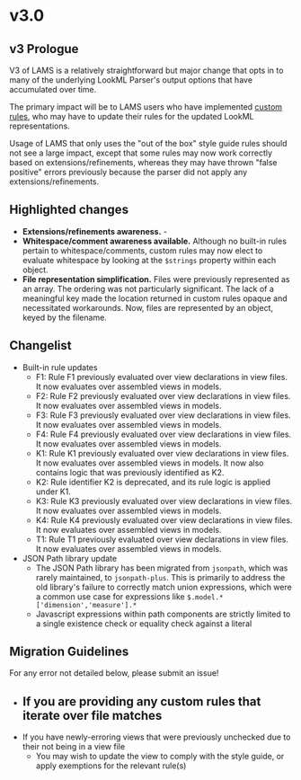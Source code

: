 
# v3.0

## v3 Prologue

V3 of LAMS is a relatively straightforward but major change that opts in to many of the underlying LookML Parser's output options that have accumulated over time.

The primary impact will be to LAMS users who have implemented [custom rules](https://looker-open-source.github.io/look-at-me-sideways/customizing-lams), who may have to update their rules for the updated LookML representations.

Usage of LAMS that only uses the "out of the box" style guide rules should not see a large impact, except that some rules may now work correctly based on extensions/refinements, whereas they may have thrown "false positive" errors previously because the parser did not apply any extensions/refinements.

## Highlighted changes

- **Extensions/refinements awareness.** - 
- **Whitespace/comment awareness available.** Although no built-in rules pertain to whitespace/comments, custom rules may now elect to evaluate whitespace by looking at the `$strings` property within each object.
- **File representation simplification.** Files were previously represented as an array. The ordering was not particularly significant. The lack of a meaningful key made the location returned in custom rules opaque and necessitated workarounds. Now, files are represented by an object, keyed by the filename.

## Changelist

- Built-in rule updates
	- F1: Rule F1 previously evaluated over view declarations in view files. It now evaluates over assembled views in models.
	- F2: Rule F2 previously evaluated over view declarations in view files. It now evaluates over assembled views in models.
	- F3: Rule F3 previously evaluated over view declarations in view files. It now evaluates over assembled views in models.
	- F4: Rule F4 previously evaluated over view declarations in view files. It now evaluates over assembled views in models.
	- K1: Rule K1 previously evaluated over view declarations in view files. It now evaluates over assembled views in models. It now also contains logic that was previously identified as K2.
	- K2: Rule identifier K2 is deprecated, and its rule logic is applied under K1.
	- K3: Rule K3 previously evaluated over view declarations in view files. It now evaluates over assembled views in models.
	- K4: Rule K4 previously evaluated over view declarations in view files. It now evaluates over assembled views in models.
	- T1: Rule T1 previously evaluated over view declarations in view files. It now evaluates over assembled views in models.
- JSON Path library update
	- The JSON Path library has been migrated from `jsonpath`, which was rarely maintained, to `jsonpath-plus`. This is primarily to address the old library's failure to correctly match union expressions, which were a common use case for expressions like `$.model.*['dimension','measure'].*`
	- Javascript expressions within path components are strictly limited to a single existence check or equality check against a literal

## Migration Guidelines

For any error not detailed below, please submit an issue!

- If you are providing any custom rules that iterate over file matches
	- 
- If you have newly-erroring views that were previously unchecked due to their not being in a view file
	- You may wish to update the view to comply with the style guide, or apply exemptions for the relevant rule(s)
